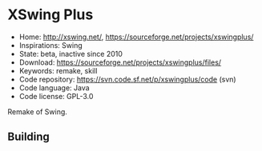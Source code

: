 # XSwing Plus

- Home: http://xswing.net/, https://sourceforge.net/projects/xswingplus/
- Inspirations: Swing
- State: beta, inactive since 2010
- Download: https://sourceforge.net/projects/xswingplus/files/
- Keywords: remake, skill
- Code repository: https://svn.code.sf.net/p/xswingplus/code (svn)
- Code language: Java
- Code license: GPL-3.0

Remake of Swing.

## Building
